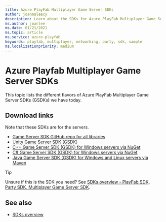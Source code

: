 ```yaml
---
title: Azure PlayFab Multiplayer Game Server SDKs
author: joannaleecy
description: Learn about the SDKs for Azure PlayFab Multiplayer Game Servers.
ms.author: joanlee
ms.date: 01/21/2021
ms.topic: article
ms.service: azure-playfab
keywords: playfab, multiplayer, networking, party, sdk, sample
ms.localizationpriority: medium
---
```


# Azure Playfab Multiplayer Game Server SDKs

This topic lists the different flavors of Azure PlayFab Multiplayer Game Server SDKs (GSDKs) we have today.

## Download links

Note that these SDKs are for the servers.
* [Game Server SDK GitHub repo for all libraries](https://github.com/PlayFab/gsdk)
* [Unity Game Server SDK (GSDK)](https://github.com/PlayFab/gsdk/tree/master/UnityGsdk)
* [C++ Game Server SDK (GSDK) for Windows servers via NuGet](https://www.nuget.org/packages/com.playfab.cppgsdk.v140)
* [C# Game Server SDK (GSDK) for Windows servers via NuGet](https://www.nuget.org/packages/com.playfab.csharpgsdk)
* [Java Game Server SDK (GSDK) for Windows and Linux servers via Maven](https://mvnrepository.com/artifact/com.playfab/gameserverSDK)

> [!Tip]
> Unsure if this is the SDK you need? See [SDKs overview - PlayFab SDK, Party SDK, Multiplayer Game Server SDK](../../../sdks/sdk-overview.md).

## See also

* [SDKs overview](../../../sdks/sdk-overview.md)